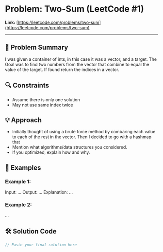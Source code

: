 # Problem: Two-Sum (LeetCode #1)

**Link:** [https://leetcode.com/problems/two-sum](https://leetcode.com/problems/two-sum)

---

## 🧠 Problem Summary

I was given a container of ints, in this case it was a vector, and a target.
The Goal was to find two numbers from the vector that combine to equal the value of the target. 
If found return the indices in a vector.

## 🔍 Constraints

- Assume there is only one solution
- May not use same index twice

## 💡 Approach

- Initially thought of using a brute force method by combaring each value to each of the rest in the vector. Then I decided to go with a hashmap that
- Mention what algorithms/data structures you considered.
- If you optimized, explain how and why.

## 🧪 Examples

### Example 1:
Input: ...
Output: ...
Explanation: ...

### Example 2:
...

## 🛠️ Solution Code

```cpp
// Paste your final solution here
